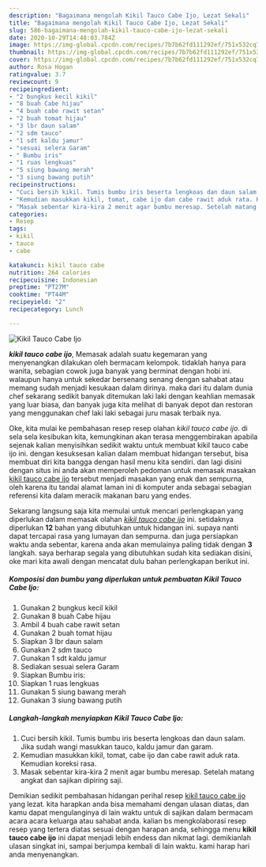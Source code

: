 ```yaml
---
description: "Bagaimana mengolah Kikil Tauco Cabe Ijo, Lezat Sekali"
title: "Bagaimana mengolah Kikil Tauco Cabe Ijo, Lezat Sekali"
slug: 586-bagaimana-mengolah-kikil-tauco-cabe-ijo-lezat-sekali
date: 2020-10-29T14:48:03.784Z
image: https://img-global.cpcdn.com/recipes/7b7b62fd111292ef/751x532cq70/kikil-tauco-cabe-ijo-foto-resep-utama.jpg
thumbnail: https://img-global.cpcdn.com/recipes/7b7b62fd111292ef/751x532cq70/kikil-tauco-cabe-ijo-foto-resep-utama.jpg
cover: https://img-global.cpcdn.com/recipes/7b7b62fd111292ef/751x532cq70/kikil-tauco-cabe-ijo-foto-resep-utama.jpg
author: Rosa Hogan
ratingvalue: 3.7
reviewcount: 9
recipeingredient:
- "2 bungkus kecil kikil"
- "8 buah Cabe hijau"
- "4 buah cabe rawit setan"
- "2 buah tomat hijau"
- "3 lbr daun salam"
- "2 sdm tauco"
- "1 sdt kaldu jamur"
- "sesuai selera Garam"
- " Bumbu iris"
- "1 ruas lengkuas"
- "5 siung bawang merah"
- "3 siung bawang putih"
recipeinstructions:
- "Cuci bersih kikil. Tumis bumbu iris beserta lengkoas dan daun salam. Jika sudah wangi masukkan tauco, kaldu jamur dan garam."
- "Kemudian masukkan kikil, tomat, cabe ijo dan cabe rawit aduk rata. Kemudian koreksi rasa."
- "Masak sebentar kira-kira 2 menit agar bumbu meresap. Setelah matang angkat dan sajikan dipiring saji."
categories:
- Resep
tags:
- kikil
- tauco
- cabe

katakunci: kikil tauco cabe 
nutrition: 264 calories
recipecuisine: Indonesian
preptime: "PT27M"
cooktime: "PT44M"
recipeyield: "2"
recipecategory: Lunch

---
```



![Kikil Tauco Cabe Ijo](https://img-global.cpcdn.com/recipes/7b7b62fd111292ef/751x532cq70/kikil-tauco-cabe-ijo-foto-resep-utama.jpg)

<b><i>kikil tauco cabe ijo</i></b>, Memasak adalah suatu kegemaran yang menyenangkan dilakukan oleh bermacam kelompok. tidaklah hanya para wanita, sebagian cowok juga banyak yang berminat dengan hobi ini. walaupun hanya untuk sekedar bersenang senang dengan sahabat atau memang sudah menjadi kesukaan dalam dirinya. maka dari itu dalam dunia chef sekarang sedikit banyak ditemukan laki laki dengan keahlian memasak yang luar biasa, dan banyak juga kita melihat di banyak depot dan restoran yang menggunakan chef laki laki sebagai juru masak terbaik nya.

Oke, kita mulai ke pembahasan resep resep olahan <i>kikil tauco cabe ijo</i>. di sela sela kesibukan kita, kemungkinan akan terasa menggembirakan apabila sejenak kalian menyisihkan sedikit waktu untuk membuat kikil tauco cabe ijo ini. dengan kesuksesan kalian dalam membuat hidangan tersebut, bisa membuat diri kita bangga dengan hasil menu kita sendiri. dan lagi disini dengan situs ini anda akan memperoleh pedoman untuk memasak masakan <u>kikil tauco cabe ijo</u> tersebut menjadi masakan yang enak dan sempurna, oleh karena itu tandai alamat laman ini di komputer anda sebagai sebagian referensi kita dalam meracik makanan baru yang endes.




Sekarang langsung saja kita memulai untuk mencari perlengkapan yang diperlukan dalam memasak olahan <u><i>kikil tauco cabe ijo</i></u> ini. setidaknya diperlukan <b>12</b> bahan yang dibutuhkan untuk hidangan ini. supaya nanti dapat tercapai rasa yang lumayan dan sempurna. dan juga persiapkan waktu anda sebentar, karena anda akan memulainya paling tidak dengan <b>3</b> langkah. saya berharap segala yang dibutuhkan sudah kita sediakan disini, oke mari kita awali dengan mencatat dulu bahan perlengkapan berikut ini.

<!--inarticleads1-->

##### Komposisi dan bumbu yang diperlukan untuk pembuatan Kikil Tauco Cabe Ijo:

1. Gunakan 2 bungkus kecil kikil
1. Gunakan 8 buah Cabe hijau
1. Ambil 4 buah cabe rawit setan
1. Gunakan 2 buah tomat hijau
1. Siapkan 3 lbr daun salam
1. Gunakan 2 sdm tauco
1. Gunakan 1 sdt kaldu jamur
1. Sediakan sesuai selera Garam
1. Siapkan  Bumbu iris:
1. Siapkan 1 ruas lengkuas
1. Gunakan 5 siung bawang merah
1. Gunakan 3 siung bawang putih




<!--inarticleads2-->

##### Langkah-langkah menyiapkan Kikil Tauco Cabe Ijo:

1. Cuci bersih kikil. Tumis bumbu iris beserta lengkoas dan daun salam. Jika sudah wangi masukkan tauco, kaldu jamur dan garam.
1. Kemudian masukkan kikil, tomat, cabe ijo dan cabe rawit aduk rata. Kemudian koreksi rasa.
1. Masak sebentar kira-kira 2 menit agar bumbu meresap. Setelah matang angkat dan sajikan dipiring saji.




Demikian sedikit pembahasan hidangan perihal resep <u>kikil tauco cabe ijo</u> yang lezat. kita harapkan anda bisa memahami dengan ulasan diatas, dan kamu dapat mengulanginya di lain waktu untuk di sajikan dalam bermacam acara acara keluarga atau sahabat anda. kalian bs mengkolaborasi resep resep yang tertera diatas sesuai dengan harapan anda, sehingga menu <b>kikil tauco cabe ijo</b> ini dapat menjadi lebih endess dan nikmat lagi. demikianlah ulasan singkat ini, sampai berjumpa kembali di lain waktu. kami harap hari anda menyenangkan.
